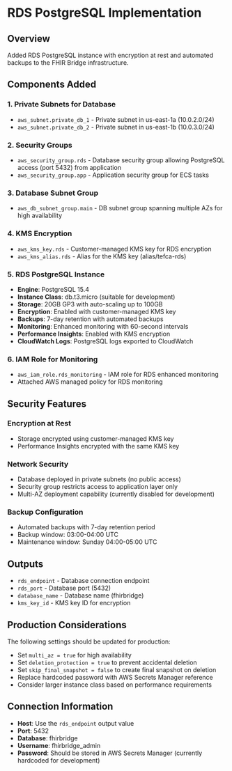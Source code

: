 # RDS PostgreSQL Implementation

## Overview
Added RDS PostgreSQL instance with encryption at rest and automated backups to the FHIR Bridge infrastructure.

## Components Added

### 1. Private Subnets for Database
- `aws_subnet.private_db_1` - Private subnet in us-east-1a (10.0.2.0/24)
- `aws_subnet.private_db_2` - Private subnet in us-east-1b (10.0.3.0/24)

### 2. Security Groups
- `aws_security_group.rds` - Database security group allowing PostgreSQL access (port 5432) from application
- `aws_security_group.app` - Application security group for ECS tasks

### 3. Database Subnet Group
- `aws_db_subnet_group.main` - DB subnet group spanning multiple AZs for high availability

### 4. KMS Encryption
- `aws_kms_key.rds` - Customer-managed KMS key for RDS encryption
- `aws_kms_alias.rds` - Alias for the KMS key (alias/tefca-rds)

### 5. RDS PostgreSQL Instance
- **Engine**: PostgreSQL 15.4
- **Instance Class**: db.t3.micro (suitable for development)
- **Storage**: 20GB GP3 with auto-scaling up to 100GB
- **Encryption**: Enabled with customer-managed KMS key
- **Backups**: 7-day retention with automated backups
- **Monitoring**: Enhanced monitoring with 60-second intervals
- **Performance Insights**: Enabled with KMS encryption
- **CloudWatch Logs**: PostgreSQL logs exported to CloudWatch

### 6. IAM Role for Monitoring
- `aws_iam_role.rds_monitoring` - IAM role for RDS enhanced monitoring
- Attached AWS managed policy for RDS monitoring

## Security Features

### Encryption at Rest
- Storage encrypted using customer-managed KMS key
- Performance Insights encrypted with the same KMS key

### Network Security
- Database deployed in private subnets (no public access)
- Security group restricts access to application layer only
- Multi-AZ deployment capability (currently disabled for development)

### Backup Configuration
- Automated backups with 7-day retention period
- Backup window: 03:00-04:00 UTC
- Maintenance window: Sunday 04:00-05:00 UTC

## Outputs
- `rds_endpoint` - Database connection endpoint
- `rds_port` - Database port (5432)
- `database_name` - Database name (fhirbridge)
- `kms_key_id` - KMS key ID for encryption

## Production Considerations
The following settings should be updated for production:
- Set `multi_az = true` for high availability
- Set `deletion_protection = true` to prevent accidental deletion
- Set `skip_final_snapshot = false` to create final snapshot on deletion
- Replace hardcoded password with AWS Secrets Manager reference
- Consider larger instance class based on performance requirements

## Connection Information
- **Host**: Use the `rds_endpoint` output value
- **Port**: 5432
- **Database**: fhirbridge
- **Username**: fhirbridge_admin
- **Password**: Should be stored in AWS Secrets Manager (currently hardcoded for development)